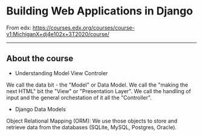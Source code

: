 # Building Web Applications in Django

From edx:
https://courses.edx.org/courses/course-v1:MichiganX+dj4e102x+3T2020/course/

------------------------------------------------------------------------------
## About the course

- Understanding Model View Controler

We call the data bit  - the "Model" or Data Model.
We call the "making the next HTML" bit the "View" or "Presentation Layer".
We call the handling of input and the general orchestation of it all the "Controller".

- Django Data Models

Object Relational Mapping (ORM): We use those objects to store and retrieve data from the databases (SQLite, MySQL, Postgres, Oracle).

